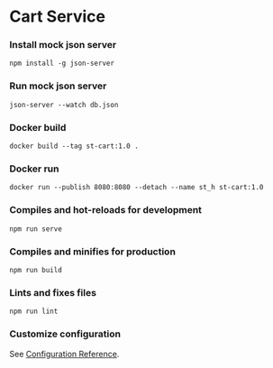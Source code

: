 # Cart Service

### Install mock json server 

```shell script
npm install -g json-server
```

### Run mock json server 

```shell script
json-server --watch db.json
```


### Docker build 

```shell script
docker build --tag st-cart:1.0 .
```

### Docker run  

```shell script
docker run --publish 8080:8080 --detach --name st_h st-cart:1.0
```


### Compiles and hot-reloads for development
```
npm run serve
```

### Compiles and minifies for production
```
npm run build
```

### Lints and fixes files
```
npm run lint
```

### Customize configuration
See [Configuration Reference](https://cli.vuejs.org/config/).
